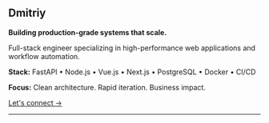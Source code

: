 ## Dmitriy

**Building production-grade systems that scale.**

Full-stack engineer specializing in high-performance web applications and workflow automation.

**Stack:** FastAPI • Node.js • Vue.js • Next.js • PostgreSQL • Docker • CI/CD

**Focus:** Clean architecture. Rapid iteration. Business impact.

[Let's connect →](dizrocontact@gmail.com)

---

<div align="center">
  <img src="https://komarev.com/ghpvc/?username=Dizro&style=for-the-badge" alt="Profile Views
